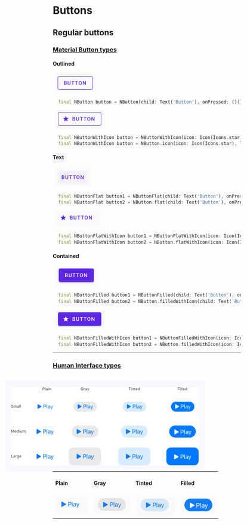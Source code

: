 Buttons
=

Regular buttons
-

### [Material Button types](https://material.io/components/buttons)

#### Outlined
<img src="../../../assets/clips/btn_outlined.png" alt="material outlined button" style="margin-left:6px;" />

```dart
  final NButton button = NButton(child: Text('Button'), onPressed: (){}, useMaterial: true);
```

<img src="../../../assets/clips/btn_w_icon_outlined.png" alt="material outlined button" style="margin-left:6px;" />

```dart
  final NButtonWithIcon button = NButtonWithIcon(icon: Icon(Icons.star), label: 'Button', onPressed: (){}, useMaterial: true);
  final NButtonWithIcon button = NButton.icon(icon: Icon(Icons.star), label: 'Button', onPressed: (){}, useMaterial: true);
```

#### Text
<img src="../../../assets/clips/btn_text.png" alt="material text button" style="margin-left:6px;" />

```dart
  final NButtonFlat button1 = NButtonFlat(child: Text('Button'), onPressed: (){}, useMaterial: true);
  final NButtonFlat button2 = NButton.flat(child: Text('Button'), onPressed: (){}, useMaterial: true);
```

<img src="../../../assets/clips/btn_w_icon_text.png" alt="material text button" style="margin-left:6px;" />

```dart
  final NButtonFlatWithIcon button1 = NButtonFlatWithIcon(icon: Icon(Icons.star), label: 'Button', onPressed: (){}, useMaterial: true);
  final NButtonFlatWithIcon button2 = NButton.flatWithIcon(icon: Icon(Icons.star), label: 'Button', onPressed: (){}, useMaterial: true);
```

#### Contained
<img src="../../../assets/clips/btn_contained.png" alt="material contained button" style="margin-left:6px;" />

```dart
  final NButtonFilled button1 = NButtonFilled(child: Text('Button'), onPressed: (){}, useMaterial: true);
  final NButtonFilled button2 = NButton.filledWithIcon(child: Text('Button'), onPressed: (){}, useMaterial: true);
```

<img src="../../../assets/clips/btn_w_icon_contained.png" alt="material contained button" style="margin-left:6px;" />

```dart
  final NButtonFilledWithIcon button1 = NButtonFilledWithIcon(icon: Icon(Icons.star), label: 'Button', onPressed: (){}, useMaterial: true);
  final NButtonFilledWithIcon button2 = NButton.filledWithIcon(icon: Icon(Icons.star), label: 'Button', onPressed: (){}, useMaterial: true);
```

---

### [Human Interface types](https://developer.apple.com/design/human-interface-guidelines/ios/controls/buttons/)
<img src="../../../assets/clips/btns_cupertino.png" alt="human interface buttons" style="margin-top:16px;padding:16px;background:ghostwhite;float:right;margin-left:6px;margin-right:96px;" />

<table>
    <tbody>
        <tr>
            <td><h4>Plain</h4></td>
            <td><h4>Gray</h4></td>
            <td><h4>Tinted</h4></td>
            <td><h4>Filled</h4></td>
        </tr>
        <tr>
            <td><img src="../../../assets/clips/btn_plain.png" alt="material outlined button" /></td>
            <td><img src="../../../assets/clips/btn_gray.png" alt="material outlined button" /></td>
            <td><img src="../../../assets/clips/btn_tinted.png" alt="material outlined button" /></td>
            <td><img src="../../../assets/clips/btn_filled.png" alt="material outlined button" /></td>
        </tr>
    </tbody>
</table>












